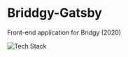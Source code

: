 # Briddgy-Gatsby
<p>Front-end application for Bridgy (2020)</p>
<img src="https://github-readme-tech-stack.vercel.app/api/cards?title=Tech+Stack&align=center&titleAlign=center&lineCount=2&line1=typescript%2Ctypescript%2C0685a2%3Breact%2Creact%2C606a8f%3Bgatsby%2Cgatsby%2C972861%3Bmobx%2Cmobx%2C311cf7%3B&line2=chakra%2Cchakra%2C22b19d%3Bsaas%2Csaas%2Cf50c02%3Bstripe%2Cstripe%2Cc79652%3Bnetlify%2Cnetlify%2Cfb3acf%3B" alt="Tech Stack" />
